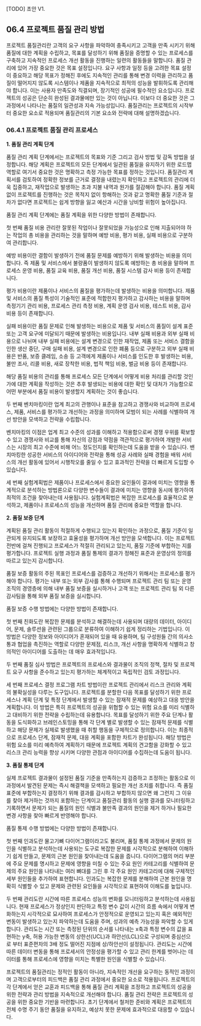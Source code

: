 [TODO] 초안 V1.

## 06.4 프로젝트 품질 관리 방법

프로젝트 품질관리란 고객의 요구 사항을 파악하여 충족시키고 고객을 만족 시키기 위해 품질에 대한 계획을 수립하고, 목표를 달성하기 위해 품질을 증명할 수 있는 프로세스를 구축하고 지속적인 프로세스 개선 활동을 진행하는 일련의 활동들을 말합니다. 품질 관리에 있어 가장 중요한 것은 목표 설정입니다. 요구 사항과 일정 등을 고려한 목표 설정이 중요하고 해당 목표가 정해진 후에도 지속적인 관리를 통해 변경 이력을 관리하고 품질이 떨어지지 않도록 시스템이나 제품을 지속적으로 최적의 성능을 발휘하도록 관리해야 합니다. 
이는 사용자 만족도와 직결되며, 장기적인 성공에 필수적인 요소입니다.
프로젝트의 성공은 단순히 완성된 결과물에만 있는 것이 아닙니다. 이보다 더 중요한 것은 그 과정에서 나타나는 품질의 일관성과 지속 가능성입니다. 품질관리는 프로젝트의 시작부터 중요한 요소로 적용되며 품질관리의 기본 요소와 전략에 대해 설명하겠습니다.


### 06.4.1 프로젝트 품질 관리 프로세스

**1. 품질 관리 계획 단계**

품질 관리 계획 단계에서는 프로젝트의 목표와 기준 그리고 검사 방법 및 감독 방법을 설정합니다. 해당 계획은 프로젝트의 모든 단계에서 일관된 품질을 유지하기 위한 로드맵 역할로 여기서 중요한 것은 명확하고 측정 가능한 목표를 정하는 것입니다. 품질관리 계획서를 검토하여 정확한 정보를 근거로 결정을 내렸는지 확인하고 프로젝트의 관리에 더욱 집중하고, 재작업으로 발생하는 초과 지불 내역과 원가를 절감해야 합니다. 품질 계획 없이 프로젝트를 진행하는 것은 목적지 없이 항해하는 것과 같고 명확한 품질 기준과 절차가 없다면 프로젝트는 쉽게 방향을 잃고 예산과 시간을 낭비할 위험이 높아집니다.

품질 관리 계획 단계에는 품질 계획을 위한 다양한 방법이 존재합니다. 

첫 번째 품질 비용 관리란 잘못된 작업이나 잘못되었을 가능성으로 인해 지출되어야 하는 작업의 총 비용을 관리하는 것을 말하며 예방 비용, 평가 비용, 실패 비용으로 구분하여 관리합니다. 

예방 비용이란 결함이 발생하기 전에 품질 문제를 예방하기 위해 발생하는 비용을 의미합니다. 즉 제품 및 서비스에서 불량품이 발생하지 않도록 예방하는 총 비용을 말하며 프로세스 운영 비용, 품질 교육 비용, 품질 개선 비용, 품질 시스템 감사 비용 등이 존재합니다.

평가 비용이란 제품이나 서비스의 품질을 평가하는데 발생하는 비용을 의미합니다. 제품 및 서비스의 품질 특성이 기술적인 표준에 적합한지 평가하고 감사하는 비용을 말하며 측정기기 관리 비용, 프로세스 관리 측정 비용, 계획 운영 검사 비용, 테스트 비용, 감사 비용 등이 존재합니다.

실패 비용이란 품질 문제로 인해 발생하는 비용으로 제품 및 서비스의 품질이 설계 표준 또는 고객 요구에 미달되기 때문에 발생하는 비용입니다. 내부 실패 비용과 외부 실패 비용으로 나뉘며 내부 실패 비용에는 설계 변경으로 인한 재작업, 제품 또는 서비스 결함을 인한 생산 중단, 구매 실패 비용, 설계 변경으로 인한 폐품 등으로 구분하고 외부 실패 비용은 반품, 보증 클레임, 소송 등 고객에게 제품이나 서비스를 인도한 후 발생하는 비용, 불만 조사, 리콜 비용, 새로 장착한 비용, 법적 책임 비용, 벌금 비용 등이 존재합니다.

해당 품질 비용의 관리를 통해 프로세스 모든 단계에서 어떻게 비용 처리를 관리할 것인 가에 대한 계획을 작성하는 것은 추후 발생되는 비용에 대한 확인 및 대처가 가능함으로 어떤 부분에서 품질 비용이 발생할지 계획하는 것이 좋습니다.

두 번째 벤치마킹이란 업계 최고의 관행이나 표준을 참고하고 경쟁사와 비교하여 프로세스, 제품, 서비스를 평가하고 개선하는 과정을 의미하며 모범이 되는 사례를 식별하여 개선 방안을 모색하고 전략을 수립합니다. 

벤치마킹의 이점은 업계 최고 수준의 성과를 이해하고 적용함으로써 경쟁 우위를 확보할 수 있고 경쟁사와 비교를 통해 자신의 강점과 약점을 객관적으로 평가하여 개발한 서비스는 시장의 최고 수준에 비해 어느 정도인지를 확인하는데 도움을 받을 수 있습니다. 밴치마킹한 성공한 서비스의 아이디어와 전략을 통해 성공 사례와 실패 경험을 배워 서비스의 개선 활동에 있어서 시행착오를 줄일 수 있고 효과적인 전략을 더 빠르게 도입할 수 있습니다. 

세 번째 실험계획법은 제품이나 프로세스에서 중요한 요인들이 결과에 미치는 영향을 통계적으로 분석하는 방법론으로 다양한 변수들이 결과에 미치는 영향을 동시에 평가하여 최적의 조건을 찾아내는데 사용됩니다. 실험계획법은 복잡한 프로세스를 효율적으로 분석하고, 제품이나 프로세스의 성능을 개선하며 품질 관리에 중요한 역할을 합니다.

**2. 품질 보증 단계**

계획된 품질 관리 활동이 적절하게 수행되고 있는지 확인하는 과정으로, 품질 기준이 일관되게 유지되도록 보장하고 효율성을 평가하며 개선 방안을 모색합니다. 이는 프로젝트 전반에 걸쳐 진행되고 프로세스가 적절히 관리되고 있는지, 품질 기준에 부합하는 지를 평가합니다. 프로젝트 실행 과정과 품질 통제의 결과가 정해진 표준과 운영상의 정의를 따르고 있는지 감시합니다.

품질 보증 활동의 주된 목표인 프로세스를 검증하고 개선하기 위해서는 프로세스를 평가해야 합니다. 평가는 내부 또는 외부 감사를 통해 수행되며 프로젝트 관리 팀 또는 운영 조직의 경영층에 의해 내부 품질 보증을 실시하거나 고객 또는 프로젝트 관리 팀 외 다른 감사팀을 통해 외부 품질 보증을 실시합니다.

품질 보증 수행 방법에는 다양한 방법이 존재합니다.

첫 번째 친화도란 복잡한 문제를 분석하고 해결하는데 사용되며 대량의 데이터, 아이디어, 문제, 솔루션을 관련된 그룹으로 분류하여 이해하기 쉽게 정리하는 기법입니다. 이 방법은 다양한 정보와 아이디어가 혼재되어 있을 때 유용하며, 팀 구성원들 간의 의사소통과 협업을 촉진하는 역할로 다양한 문제점, 리스크, 개선 사항을 명확하게 식별하고 창의적인 아이디어를 도출하는 데 매우 효과적입니다.

두 번째 품질 심사 방법은 프로젝트의 프로세스와 결과물이 조직의 정책, 절차 및 프로젝트 요구 사항을 준수하고 있는지 평가하는 체계적이고 독립적인 검토 과정입니다.

세 번째 프로세스 결정 프로그램 차트 방법이란 프로젝트 관리에서 리스크 관리와 계획의 불확실성을 다루는 도구입니다. 프로젝트를 분할한 다음 목표를 달성하기 위한 프로세스나 계획 단계 및 특정 단계에서 발생할 수 있는 잠재적 문제를 예상하고 대응 방안을 계획합니다. 이 방법은 특히 프로젝트의 성공을 위협할 수 있는 위험 요소를 미리 식별하고 대비하기 위한 전략을 수립하는데 유용합니다. 목표를 달성하기 위한 주요 단계나 활동을 도식화하고 브레인스토밍을 통해 각 단계 별로 발생할 수 있는 잠재적 문제를 식별하고 해당 문제가 실제로 발생했을 때 취할 행동을 구체적으로 정의합니다. 이는 최종적으로 프로세스 단계, 잠재적 문제, 대응 계획을 포함한 차트가 완성됩니다. 해당 방법은 위험 요소를 미리 예측하여 계획하기 때문에 프로젝트 계획의 견고함을 강화할 수 있고 리스크 관리 능력을 향상 시키며 다양한 관점과 아이디어를 수집하는데 도움이 됩니다.

**3. 품질 통제 단계**

실제 프로젝트 결과물이 설정된 품질 기준을 만족하는지 검증하고 조정하는 활동으로 이 과정에서 발견된 문제는 즉시 해결책을 모색하고 필요한 개선 조치를 취합니다. 즉 품질 표준에 부합하는지 결정하기 위해 결과를 감시하고 부합하지 않으면 왜 그런지 그 이유를 찾아 제거하는 것까지 포함하는 단계이고 품질관리 활동의 실행 결과를 모니터링하고 기록하면서 문제가 되는 품질의 원인 식별과 불만족 결과의 원인을 제거 하거나 필요한 변경 사항을 찾아 빠르게 반영해야 합니다.

품질 통제 수행 방법에는 다양한 방법이 존재합니다.

첫 번째 인과도란 물고기뼈 다이어그램이라고도 불리며, 품질 통제 과정에서 문제의 원인을 식별하고 분석하는데 사용되는 도구로 복잡한 문제를 시각적으로 분해하여 이해하기 쉽게 만들고, 문제의 근본 원인을 찾아내는데 도움을 줍니다. 다이어그램의 머리 부분에 주요 문제를 명시하고 문제에 영향을 미칠 수 있는 주요 원인 카테고리를 식별하여 문제의 주요 원인을 나타내는 여러 뼈대를 그린 후 각 주요 원인 카테고리에 대해 구체적인 세부 원인들을 추가하여 표현합니다. 인과도는 복잡한 문제를 분해하여 근본 원인을 명확히 식별할 수 있고 문제와 관련된 요인들을 시각적으로 표현하여 이해도를 높입니다.

두 번째 관리도란 시간에 따른 프로세스 성능의 변화를 모니터링하고 분석하는데 사용됩니다. 현재 프로세스가 정상인지 판단하고 특정 변수 값이 시간의 흐름 속에서 어떻게 변화하는지 시각적으로 묘사하여 프로세스가 안정적으로 운영되고 있는지 혹은 예외적인 변동이 발생하고 있는지 파악하는데 도움을 주며, 성과의 예측 가능성을 파악할 수 있게 합니다. 관리도는 시간 또는 측정된 단위의 순서를 나타내는 x축과 특정 변수의 값을 표현하는 y축, 허용 가능한 변동의 상한선(UCL)과 하안선(LCL)으로 구성되며 중심선으로 부터 표준편차의 3배 정도 떨어진 지점에 상/하안선이 설정됩니다. 관리도는 시간에 따른 데이터 변동을 통해 프로세서의 안정성을 평가할 수 있고 관리 한계를 벗어나는 데이터를 통해 프로세스에 영향을 미치는 특별한 원인을 식별할 수 있습니다.

프로젝트의 품질관리는 정적인 활동이 아니라, 지속적인 개선을 요구하는 동적인 과정이며 고객으로부터의 피드백은 품질 관리 과정에서 중요한 요소로 적용됩니다. 프로젝트의 각 단계에서 얻은 교훈과 피드백을 통해 품질 관리 계획을 조정하고 프로젝트의 성공을 위한 전략과 관리 방법을 지속적으로 개선해야 합니다. 품질 관리 전략은 프로젝트의 성공을 위한 중요한 기반을 마련합니다. 초기 단계에서 철저한 준비와 계획은 프로젝트의 전체 수명 주기 동안 품질을 유지하고, 예상치 못한 문제에 효과적으로 대응할 수 있습니다.

